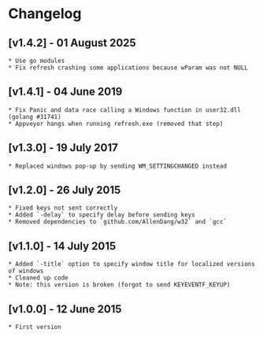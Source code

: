 # Changelog

## [v1.4.2] - 01 August 2025

    * Use go modules
    * Fix refresh crashing some applications because wParam was not NULL

## [v1.4.1] - 04 June 2019

    * Fix Panic and data race calling a Windows function in user32.dll (golang #31741)
    * Appveyor hangs when running refresh.exe (removed that step) 

## [v1.3.0] - 19 July 2017

    * Replaced windows pop-up by sending WM_SETTINGCHANGED instead

## [v1.2.0] - 26 July 2015

    * Fixed keys not sent correctly
    * Added `-delay` to specify delay before sending keys
    * Removed dependencies to `github.com/AllenDang/w32` and `gcc`

## [v1.1.0] - 14 July 2015

    * Added `-title` option to specify window title for localized versions of windows
    * Cleaned up code
    * Note: this version is broken (forgot to send KEYEVENTF_KEYUP)

## [v1.0.0] - 12 June 2015

    * First version
